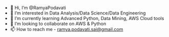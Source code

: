 - 👋 Hi, I’m @RamyaPodavati
- 👀 I’m interested in Data Analysis/Data Science/Data Engineering
- 🌱 I’m currently learning Advanced Python, Data Mining, AWS Cloud tools
- 💞️ I’m looking to collaborate on AWS & Python
- 📫 How to reach me - ramya.podavati.sai@gmail.com

<!---
RamyaPodavati/RamyaPodavati is a ✨ special ✨ repository because its `README.md` (this file) appears on your GitHub profile.
You can click the Preview link to take a look at your changes.
--->
